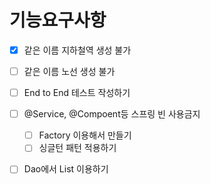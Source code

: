 # 기능요구사항

- [x] 같은 이름 지하철역 생성 불가

- [ ] 같은 이름 노선 생성 불가

- [ ] End to End 테스트 작성하기

- [ ] @Service, @Compoent등 스프링 빈 사용금지

  - [ ] Factory 이용해서 만들기
  - [ ] 싱글턴 패턴 적용하기

- [ ] Dao에서 List 이용하기

  

